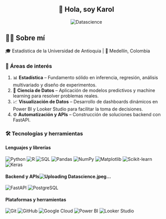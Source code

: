 <div align="center">

## 👋 Hola, soy Karol

![Datascience](https://github.com/user-attachments/assets/49a12564-c5a1-4035-aa99-2d918b6ecdaa)

</div>

## 👩‍💻 Sobre mí
🎓  Estadística de la Universidad de Antioquia | 📍 Medellín, Colombia  


### 🚀 Áreas de interés
1. 📊 **Estadística** – Fundamento sólido en inferencia, regresión, análisis multivariado y diseño de experimentos.
2. 🤖 **Ciencia de Datos** – Aplicación de modelos predictivos y machine learning para resolver problemas reales.
3. 📈 **Visualización de Datos** – Desarrollo de dashboards dinámicos en Power BI y Looker Studio para facilitar la toma de decisiones.
4. ⚙️ **Automatización y APIs** – Construcción de soluciones backend con FastAPI.



### 🛠️ Tecnologías y herramientas
#### Lenguajes y librerías
![Python](https://img.shields.io/badge/Python-3776AB?style=flat&logo=python&logoColor=white)
![R](https://img.shields.io/badge/R-276DC3?style=flat&logo=r&logoColor=white)
![SQL](https://img.shields.io/badge/SQL-4479A1?style=flat&logo=postgresql&logoColor=white)
![Pandas](https://img.shields.io/badge/Pandas-150458?style=flat&logo=pandas&logoColor=white)
![NumPy](https://img.shields.io/badge/Numpy-013243?style=flat&logo=numpy&logoColor=white)
![Matplotlib](https://img.shields.io/badge/Matplotlib-11557c?style=flat&logo=plotly&logoColor=white)
![Scikit-learn](https://img.shields.io/badge/Scikit--Learn-F7931E?style=flat&logo=scikitlearn&logoColor=white)
![Keras](https://img.shields.io/badge/Keras-D00000?style=flat&logo=keras&logoColor=white)

#### Backend y APIs![Uploading Datascience.jpeg…]()

![FastAPI](https://img.shields.io/badge/FastAPI-009688?style=flat&logo=fastapi&logoColor=white)
![PostgreSQL](https://img.shields.io/badge/PostgreSQL-336791?style=flat&logo=postgresql&logoColor=white)

#### Plataformas y herramientas
![Git](https://img.shields.io/badge/Git-F05032?style=flat&logo=git&logoColor=white)
![GitHub](https://img.shields.io/badge/GitHub-181717?style=flat&logo=github&logoColor=white)
![Google Cloud](https://img.shields.io/badge/Google%20Cloud-4285F4?style=flat&logo=googlecloud&logoColor=white)
![Power BI](https://img.shields.io/badge/Power%20BI-F2C811?style=flat&logo=powerbi&logoColor=black)
![Looker Studio](https://img.shields.io/badge/Looker%20Studio-4285F4?style=flat&logo=googleanalytics&logoColor=white)
